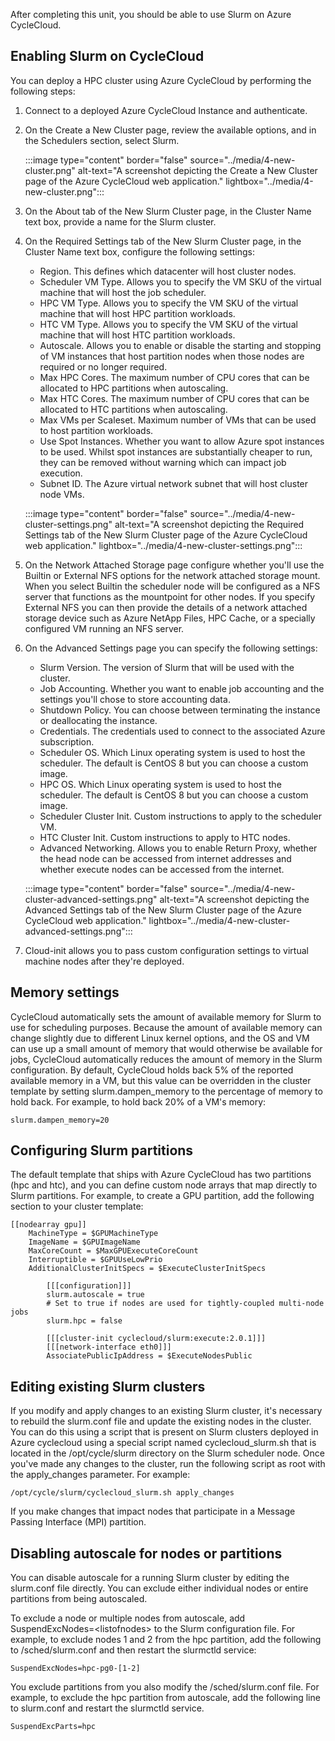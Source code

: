 ﻿After completing this unit, you should be able to use Slurm on Azure CycleCloud.

## Enabling Slurm on CycleCloud

You can deploy a HPC cluster using Azure CycleCloud by performing the following steps:

1. Connect to a deployed Azure CycleCloud Instance and authenticate. 
1. On the Create a New Cluster page, review the available options, and in the Schedulers section, select Slurm.

   :::image type="content" border="false" source="../media/4-new-cluster.png" alt-text="A screenshot depicting the Create a New Cluster page of the Azure CycleCloud web application." lightbox="../media/4-new-cluster.png":::

1. On the About tab of the New Slurm Cluster page, in the Cluster Name text box, provide a name for the Slurm cluster.
1. On the Required Settings tab of the New Slurm Cluster page, in the Cluster Name text box, configure the following settings:

   - Region. This defines which datacenter will host cluster nodes.
   - Scheduler VM Type. Allows you to specify the VM SKU of the virtual machine that will host the job scheduler.
   - HPC VM Type. Allows you to specify the VM SKU of the virtual machine that will host HPC partition workloads.
   - HTC VM Type. Allows you to specify the VM SKU of the virtual machine that will host HTC partition workloads.
   - Autoscale. Allows you to enable or disable the starting and stopping of VM instances that host partition nodes when those nodes are required or no longer required.
   - Max HPC Cores. The maximum number of CPU cores that can be allocated to HPC partitions when autoscaling.
   - Max HTC Cores. The maximum number of CPU cores that can be allocated to HTC partitions when autoscaling.
   - Max VMs per Scaleset. Maximum number of VMs that can be used to host partition workloads.
   - Use Spot Instances. Whether you want to allow Azure spot instances to be used. Whilst spot instances are substantially cheaper to run, they can be removed without warning which can impact job execution.
   - Subnet ID. The Azure virtual network subnet that will host cluster node VMs.

   :::image type="content" border="false" source="../media/4-new-cluster-settings.png" alt-text="A screenshot depicting the Required Settings tab of the New Slurm Cluster page of the Azure CycleCloud web application." lightbox="../media/4-new-cluster-settings.png":::

1. On the Network Attached Storage page configure whether you'll use the Builtin or External NFS options for the network attached storage mount. When you select Builtin the scheduler node will be configured as a NFS server that functions as the mountpoint for other nodes. If you specify External NFS you can then provide the details of a network attached storage device such as Azure NetApp Files, HPC Cache, or a specially configured VM running an NFS server.
1. On the Advanced Settings page you can specify the following settings:

   - Slurm Version. The version of Slurm that will be used with the cluster.
   - Job Accounting. Whether you want to enable job accounting and the settings you'll chose to store accounting data.
   - Shutdown Policy. You can choose between terminating the instance or deallocating the instance.
   - Credentials. The credentials used to connect to the associated Azure subscription.
   - Scheduler OS. Which Linux operating system is used to host the scheduler. The default is CentOS 8 but you can choose a custom image.
   - HPC OS. Which Linux operating system is used to host the scheduler. The default is CentOS 8 but you can choose a custom image.
   - Scheduler Cluster Init. Custom instructions to apply to the scheduler VM.
   - HTC Cluster Init. Custom instructions to apply to HTC nodes.
   - Advanced Networking. Allows you to enable Return Proxy, whether the head node can be accessed from internet addresses and whether execute nodes can be accessed from the internet.

    :::image type="content" border="false" source="../media/4-new-cluster-advanced-settings.png" alt-text="A screenshot depicting the Advanced Settings tab of the New Slurm Cluster page of the Azure CycleCloud web application." lightbox="../media/4-new-cluster-advanced-settings.png":::

1. Cloud-init allows you to pass custom configuration settings to virtual machine nodes after they're deployed.

## Memory settings

CycleCloud automatically sets the amount of available memory for Slurm to use for scheduling purposes. Because the amount of available memory can change slightly due to different Linux kernel options, and the OS and VM can use up a small amount of memory that would otherwise be available for jobs, CycleCloud automatically reduces the amount of memory in the Slurm configuration. By default, CycleCloud holds back 5% of the reported available memory in a VM, but this value can be overridden in the cluster template by setting slurm.dampen_memory to the percentage of memory to hold back. For example, to hold back 20% of a VM's memory:

`slurm.dampen_memory=20`

## Configuring Slurm partitions

The default template that ships with Azure CycleCloud has two partitions (hpc and htc), and you can define custom node arrays that map directly to Slurm partitions. For example, to create a GPU partition, add the following section to your cluster template:

```
[[nodearray gpu]]
    MachineType = $GPUMachineType
    ImageName = $GPUImageName
    MaxCoreCount = $MaxGPUExecuteCoreCount
    Interruptible = $GPUUseLowPrio
    AdditionalClusterInitSpecs = $ExecuteClusterInitSpecs

        [[[configuration]]]
        slurm.autoscale = true
        # Set to true if nodes are used for tightly-coupled multi-node jobs
        slurm.hpc = false

        [[[cluster-init cyclecloud/slurm:execute:2.0.1]]]
        [[[network-interface eth0]]]
        AssociatePublicIpAddress = $ExecuteNodesPublic
```

## Editing existing Slurm clusters

If you modify and apply changes to an existing Slurm cluster, it's necessary to rebuild the slurm.conf file and update the existing nodes in the cluster. You can do this using a script that is present on Slurm clusters deployed in Azure cyclecloud using a special script named cyclecloud_slurm.sh that is located in the /opt/cycle/slurm directory on the Slurm scheduler node. Once you've made any changes to the cluster, run the following script as root with the apply_changes parameter. For example:

`/opt/cycle/slurm/cyclecloud_slurm.sh apply_changes`


If you make changes that impact nodes that participate in a Message Passing Interface (MPI) partition.

## Disabling autoscale for nodes or partitions

You can disable autoscale for a running Slurm cluster by editing the slurm.conf file directly. You can exclude either individual nodes or entire partitions from being autoscaled.

To exclude a node or multiple nodes from autoscale, add SuspendExcNodes=&lt;listofnodes&gt; to the Slurm configuration file. For example, to exclude nodes 1 and 2 from the hpc partition, add the following to /sched/slurm.conf and then restart the slurmctld service:

`SuspendExcNodes=hpc-pg0-[1-2]`

You exclude partitions from you also modify the /sched/slurm.conf file. For example, to exclude the hpc partition from autoscale, add the following line to slurm.conf and restart the slurmctld service.

`SuspendExcParts=hpc`
